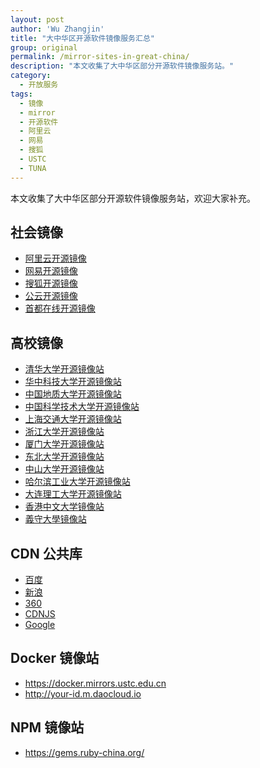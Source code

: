 ```yaml
---
layout: post
author: 'Wu Zhangjin'
title: "大中华区开源软件镜像服务汇总"
group: original
permalink: /mirror-sites-in-great-china/
description: "本文收集了大中华区部分开源软件镜像服务站。"
category:
  - 开放服务
tags:
  - 镜像
  - mirror
  - 开源软件
  - 阿里云
  - 网易
  - 搜狐
  - USTC
  - TUNA
---
```


本文收集了大中华区部分开源软件镜像服务站，欢迎大家补充。

## 社会镜像

  * [阿里云开源镜像][3]
  * [网易开源镜像][1]
  * [搜狐开源镜像][2]
  * [公云开源镜像][4]
  * [首都在线开源镜像][5]

[1]: http://mirrors.163.com
[2]: http://mirrors.sohu.com
[3]: http://cn.archive.ubuntu.com
[4]: http://mirrors.pubyun.com
[5]: http://mirrors.yun-idc.com

## 高校镜像

  * [清华大学开源镜像站][100]
  * [华中科技大学开源镜像站][103]
  * [中国地质大学开源镜像站][106]
  * [中国科学技术大学开源镜像站][107]
  * [上海交通大学开源镜像站][108]
  * [浙江大学开源镜像站][109]
  * [厦门大学开源镜像站][111]
  * [东北大学开源镜像站][113]
  * [中山大学开源镜像站][116]
  * [哈尔滨工业大学开源镜像站][117]
  * [大连理工大学开源镜像站][118]
  * [香港中文大学镜像站][120]
  * [義守大學镜像站][121]

[100]: http://mirrors.tuna.tsinghua.edu.cn
[103]: http://mirrors.hust.edu.cn
[106]: http://mirrors.cug.edu.cn
[107]: http://mirrors.ustc.edu.cn
[108]: http://ftp.sjtu.edu.cn
[109]: http://mirrors.zju.edu.cn/
[111]: http://mirrors.xmu.edu.cn/
[113]: http://mirrors.neu.edu.cn/
[114]: http://mirrors.lzu.educn/
[116]: http://mirror.sysu.edu.cn/
[117]: http://run.hit.edu.cn/
[118]: http://mirror.dlut.edu.cn/
[120]: http://ftp.cuhk.edu.hk/pub/Linux/
[121]: http://ftp.isu.edu.tw/pub/Linux/

## CDN 公共库

  * [百度][10001]
  * [新浪][10002]
  * [360][10003]
  * [CDNJS][10004]
  * [Google][10005]

[10001]: http://developer.baidu.com/wiki/index.php?title=docs/cplat/libs
[10002]: http://lib.sinaapp.com/
[10003]: http://libs.useso.com/
[10004]: https://cdnjs.com/
[10005]: https://developers.google.com/speed/libraries/

## Docker 镜像站

  * https://docker.mirrors.ustc.edu.cn
  * http://your-id.m.daocloud.io

## NPM 镜像站

  * https://gems.ruby-china.org/
